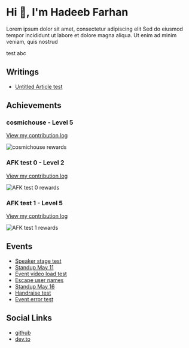 # Hi 👋, I'm Hadeeb Farhan
Lorem ipsum dolor sit amet, consectetur adipiscing elit Sed do eiusmod tempor incididunt ut labore et dolore magna aliqua. Ut enim ad minim veniam, quis nostrud


test abc

## Writings

* [Untitled Article test](/post/1959)


## Achievements

### cosmichouse - Level 5

[View my contribution log](https://beta.aviyel.com/user/afk-z10/110/rewards)

![cosmichouse rewards](https://aviyel-share-image.vercel.app/api/afk-z10/110)


### AFK test 0 - Level 2

[View my contribution log](https://beta.aviyel.com/user/afk-z10/1969/rewards)

![AFK test 0 rewards](https://aviyel-share-image.vercel.app/api/afk-z10/1969)


### AFK test 1 - Level 5

[View my contribution log](https://beta.aviyel.com/user/afk-z10/1971/rewards)

![AFK test 1 rewards](https://aviyel-share-image.vercel.app/api/afk-z10/1971)


## Events

* [Speaker stage test](/post/1248/speaker-stage-test)
* [Standup May 11](/post/1533/standup-may-11)
* [Event video load test](/post/1376/event-video-load-test)
* [Escape user names](/post/1424/escape-user-names)
* [Standup May 16](/post/1537/standup-may-16)
* [Handraise test](/post/1191/handraise-test)
* [Event error test](/post/1029/event-error-test)


## Social Links

* [github](https://github.com/hadeeb)
* [dev.to](https://dev.to/hadeeb)


